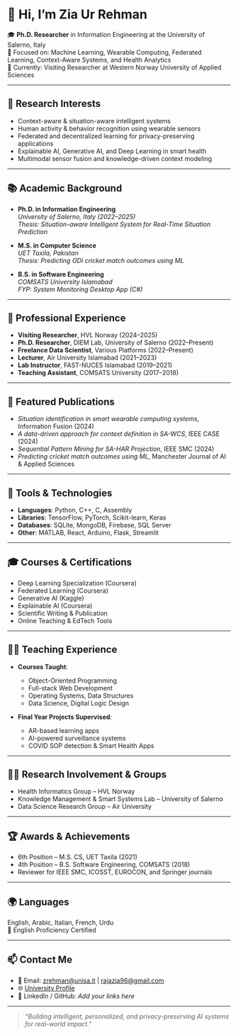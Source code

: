 # 👋 Hi, I’m Zia Ur Rehman

🎓 **Ph.D. Researcher** in Information Engineering at the University of Salerno, Italy  
🔬 Focused on: Machine Learning, Wearable Computing, Federated Learning, Context-Aware Systems, and Health Analytics  
📍 Currently: Visiting Researcher at Western Norway University of Applied Sciences

---

## 🧠 Research Interests
- Context-aware & situation-aware intelligent systems
- Human activity & behavior recognition using wearable sensors
- Federated and decentralized learning for privacy-preserving applications
- Explainable AI, Generative AI, and Deep Learning in smart health
- Multimodal sensor fusion and knowledge-driven context modeling

---

## 📚 Academic Background
- **Ph.D. in Information Engineering**  
  *University of Salerno, Italy (2022–2025)*  
  _Thesis: Situation-aware Intelligent System for Real-Time Situation Prediction_

- **M.S. in Computer Science**  
  *UET Taxila, Pakistan*  
  _Thesis: Predicting ODI cricket match outcomes using ML_

- **B.S. in Software Engineering**  
  *COMSATS University Islamabad*  
  _FYP: System Monitoring Desktop App (C#)_

---

## 💼 Professional Experience
- **Visiting Researcher**, HVL Norway (2024–2025)
- **Ph.D. Researcher**, DIEM Lab, University of Salerno (2022–Present)
- **Freelance Data Scientist**, Various Platforms (2022–Present)
- **Lecturer**, Air University Islamabad (2021–2023)
- **Lab Instructor**, FAST-NUCES Islamabad (2019–2021)
- **Teaching Assistant**, COMSATS University (2017–2018)

---

## 🧪 Featured Publications
- *Situation identification in smart wearable computing systems*, Information Fusion (2024)
- *A data-driven approach for context definition in SA-WCS*, IEEE CASE (2024)
- *Sequential Pattern Mining for SA-HAR Projection*, IEEE SMC (2024)
- *Predicting cricket match outcomes using ML*, Manchester Journal of AI & Applied Sciences

---

## 🧰 Tools & Technologies
- **Languages**: Python, C++, C, Assembly
- **Libraries**: TensorFlow, PyTorch, Scikit-learn, Keras
- **Databases**: SQLite, MongoDB, Firebase, SQL Server
- **Other**: MATLAB, React, Arduino, Flask, Streamlit

---

## 🎓 Courses & Certifications
- Deep Learning Specialization (Coursera)
- Federated Learning (Coursera)
- Generative AI (Kaggle)
- Explainable AI (Coursera)
- Scientific Writing & Publication
- Online Teaching & EdTech Tools

---

## 👨‍🏫 Teaching Experience
- **Courses Taught**:
  - Object-Oriented Programming
  - Full-stack Web Development
  - Operating Systems, Data Structures
  - Data Science, Digital Logic Design

- **Final Year Projects Supervised**:
  - AR-based learning apps
  - AI-powered surveillance systems
  - COVID SOP detection & Smart Health Apps

---

## 🧑‍🔬 Research Involvement & Groups
- Health Informatics Group – HVL Norway
- Knowledge Management & Smart Systems Lab – University of Salerno
- Data Science Research Group – Air University

---

## 🏆 Awards & Achievements
- 6th Position – M.S. CS, UET Taxila (2021)
- 4th Position – B.S. Software Engineering, COMSATS (2018)
- Reviewer for IEEE SMC, ICOSST, EUROCON, and Springer journals

---

## 🌍 Languages
English, Arabic, Italian, French, Urdu  
📜 English Proficiency Certified

---

## 📫 Contact Me
- 📧 Email: zrehman@unisa.it | rajazia96@gmail.com  
- 🌐 [University Profile](https://rubrica.unisa.it/persone?matricola=062073)  
- 💼 LinkedIn / GitHub: _Add your links here_

---

> *“Building intelligent, personalized, and privacy-preserving AI systems for real-world impact.”*
